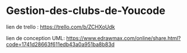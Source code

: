 ﻿# Gestion-des-clubs-de-Youcode

lien de trello : https://trello.com/b/ZCHXoUdk

lien de conception UML: https://www.edrawmax.com/online/share.html?code=1741d28663f611edb43a0a951ba8b83d
